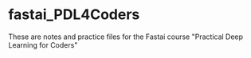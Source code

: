 # fastai_PDL4Coders

These are notes and practice files for the Fastai course "Practical Deep Learning for Coders"
